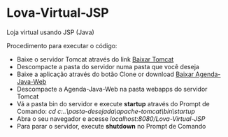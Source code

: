 # Lova-Virtual-JSP
Loja virtual usando JSP (Java)

Procedimento para executar o código:

* Baixe o servidor Tomcat através do link <a href="http://tomcat.apache.org">Baixar Tomcat</a>
* Descompacte a pasta do servidor numa pasta que você deseja
* Baixe a aplicação através do botão Clone or download <a href="https://github.com/WanndersonOliveira/Lova-Virtual-JSP">Baixar Agenda-Java-Web</a>
* Descompacte a Agenda-Java-Web na pasta webapps do servidor Tomcat
* Vá a pasta bin do servidor e execute <b>startup</b> através do Prompt de Comando: <i>cd c:\..\pasta-desejada\apache-tomcat\bin\startup</i>
* Abra o seu navegador e acesse <i>localhost:8080/Lova-Virtual-JSP</i>
* Para parar o servidor, execute <b>shutdown</b> no Prompt de Comando
